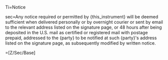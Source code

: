 Ti=Notice

sec=Any notice required or permitted by {this_instrument} will be deemed sufficient when delivered personally or by overnight courier or sent by email to the relevant address listed on the signature page, or 48 hours after being deposited in the U.S. mail as certified or registered mail with postage prepaid, addressed to the {party} to be notified at such {party}'s address listed on the signature page, as subsequently modified by written notice.

=[Z/Sec/Base]
